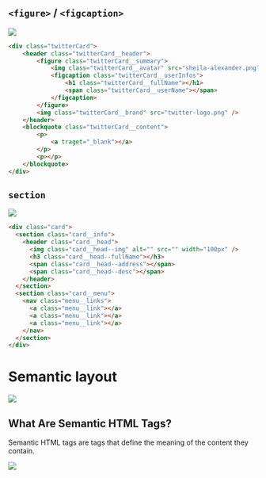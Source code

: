## `<figure>` / `<figcaption>`

![](https://i.imgur.com/5CFPEa7.png)

```html
<div class="twitterCard">
	<header class="twitterCard__header">
		<figure class="twitterCard__summary">
			<img class="twitterCard__avatar" src="sheila-alexander.png"/>
			<figcaption class="twitterCard__userInfos">
				<h1 class="twitterCard__fullName"></h1>
				<span class="twitterCard__userName"></span>
			</figcaption>
		</figure>
		<img class="twitterCard__brand" src="twitter-logo.png" />
	</header>
	<blockquote class="twitterCard__content">
		<p>
			<a traget="_blank"></a>
		</p>
		<p></p>
	</blockquote>
</div>
```

## `section`

![](https://i.imgur.com/a8GfFPk.png)

```html
<div class="card">
  <section class="card__info">
    <header class="card__head">
      <img class="card__head--img" alt="" src="" width="100px" />
      <h3 class="card__head--fullName"></h3>
      <span class="card__head--address"></span>
      <span class="card__head--desc"></span>
    </header>
  </section>
  <section class="card__menu">
    <nav class="menu__links">
      <a class="menu__link"></a>
      <a class="menu__link"></a>
      <a class="menu__link"></a>
    </nav>
  </section>
</div>
```

# Semantic layout

![](https://static.semrush.com/blog/uploads/media/cc/85/cc85d452a743e27f68d426df35e4da7d/EN-Semantic-Search-Non-Semantic.webp)

## What Are Semantic HTML Tags?

Semantic HTML tags are tags that define the meaning of the content they contain.


![](https://static.semrush.com/blog/uploads/media/50/8a/508a71abc9920d7feac64df8943be11b/original.png)

